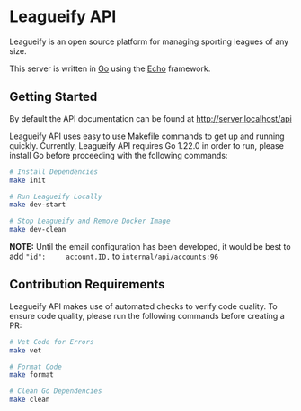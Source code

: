 # Leagueify API

Leagueify is an open source platform for managing sporting leagues of any size.

This server is written in [Go][go-website] using the [Echo][echo-website] framework.

## Getting Started

By default the API documentation can be found at http://server.localhost/api

Leagueify API uses easy to use Makefile commands to get up and running quickly. Currently, Leagueify API requires Go 1.22.0 in order to run, please install Go before proceeding with the following commands:

``` bash
# Install Dependencies
make init

# Run Leagueify Locally
make dev-start

# Stop Leagueify and Remove Docker Image
make dev-clean
```

**NOTE:** Until the email configuration has been developed, it would be best to add `"id":     account.ID,` to `internal/api/accounts:96`

## Contribution Requirements

Leagueify API makes use of automated checks to verify code quality. To ensure code quality, please run the following commands before creating a PR:

```bash
# Vet Code for Errors
make vet

# Format Code 
make format

# Clean Go Dependencies
make clean
```

[go-website]: https://go.dev
[echo-website]: https://echo.labstack.com
